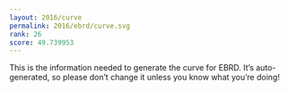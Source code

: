 ```yaml
---
layout: 2016/curve
permalink: 2016/ebrd/curve.svg
rank: 26
score: 49.739953
---
```


This is the information needed to generate the curve for EBRD. It’s
auto-generated, so please don’t change it unless you know what you’re
doing!
